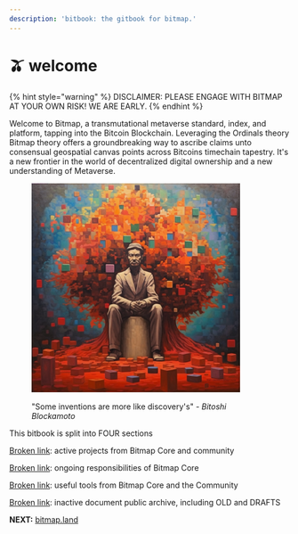 ```yaml
---
description: 'bitbook: the gitbook for bitmap.'
---
```


# 🫒 welcome

{% hint style="warning" %}
DISCLAIMER: PLEASE ENGAGE WITH BITMAP AT YOUR OWN RISK! WE ARE EARLY.&#x20;
{% endhint %}

Welcome to Bitmap, a transmutational metaverse standard, index, and platform, tapping into the Bitcoin Blockchain. Leveraging the Ordinals theory Bitmap theory offers a groundbreaking way to ascribe claims unto consensual geospatial canvas points across Bitcoins timechain tapestry. It's a new frontier in the world of decentralized digital ownership and a new understanding of Metaverse.

<figure><img src="../.gitbook/assets/Bitoshi.png" alt="" width="375"><figcaption><p>"Some inventions are more like discovery's" - <em>Bitoshi Blockamoto</em></p></figcaption></figure>

This bitbook is split into FOUR sections

[Broken link](broken-reference "mention"): active projects from Bitmap Core and community

[Broken link](broken-reference "mention"): ongoing responsibilities of Bitmap Core

[Broken link](broken-reference "mention"): useful tools from Bitmap Core and the Community

[Broken link](broken-reference "mention"): inactive document public archive, including OLD and DRAFTS



**NEXT:** [bitmap.land](bitmap.land/ "mention")
